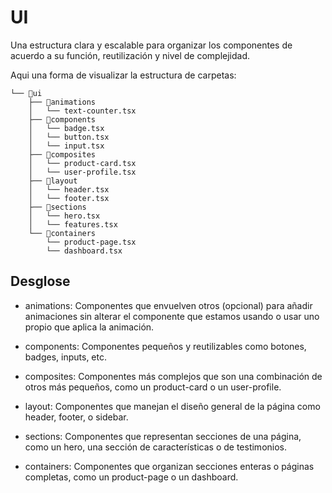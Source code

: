 # UI

Una estructura clara y escalable para organizar los componentes de acuerdo a su función, reutilización y nivel de complejidad.

Aqui una forma de visualizar la estructura de carpetas:

```
└── 📁ui
    ├── 📁animations
    │   └── text-counter.tsx
    ├── 📁components
    │   └── badge.tsx
    │   └── button.tsx
    │   └── input.tsx
    ├── 📁composites
    │   └── product-card.tsx
    │   └── user-profile.tsx
    ├── 📁layout
    │   └── header.tsx
    │   └── footer.tsx
    ├── 📁sections
    │   └── hero.tsx
    │   └── features.tsx
    └── 📁containers
        └── product-page.tsx
        └── dashboard.tsx
```

## Desglose

- animations: Componentes que envuelven otros (opcional) para añadir animaciones sin alterar el componente que estamos usando o usar uno propio que aplica la animación.

- components: Componentes pequeños y reutilizables como botones, badges, inputs, etc.

- composites: Componentes más complejos que son una combinación de otros más pequeños, como un product-card o un user-profile.

- layout: Componentes que manejan el diseño general de la página como header, footer, o sidebar.

- sections: Componentes que representan secciones de una página, como un hero, una sección de características o de testimonios.

- containers: Componentes que organizan secciones enteras o páginas completas, como un product-page o un dashboard.
